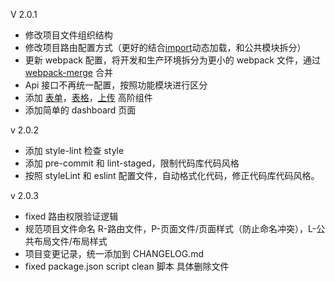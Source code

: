 V 2.0.1

- 修改项目文件组织结构
- 修改项目路由配置方式（更好的结合[import]()动态加载，和公共模块拆分）
- 更新 webpack 配置，将开发和生产环境拆分为更小的 webpack 文件，通过[webpack-merge]() 合并
- Api 接口不再统一配置，按照功能模块进行区分
- 添加 [表单]()，[表格]()，[上传]() 高阶组件
- 添加简单的 dashboard 页面

v 2.0.2

- 添加 style-lint 检查 style
- 添加 pre-commit 和 lint-staged，限制代码库代码风格
- 按照 styleLint 和 eslint 配置文件，自动格式化代码，修正代码库代码风格。

v 2.0.3

- fixed 路由权限验证逻辑
- 规范项目文件命名 R-路由文件，P-页面文件/页面样式（防止命名冲突），L-公共布局文件/布局样式
- 项目变更记录，统一添加到 CHANGELOG.md
- fixed package.json script clean 脚本 具体删除文件